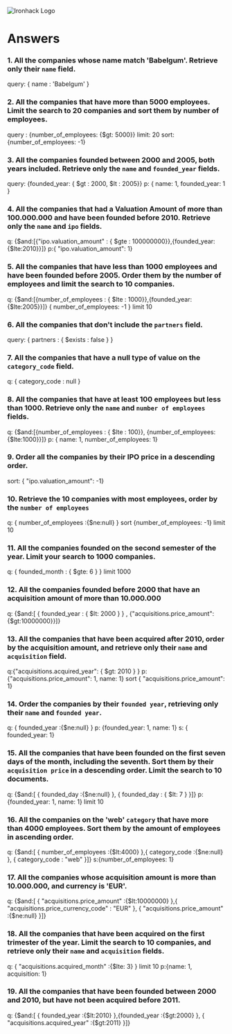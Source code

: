 ![Ironhack Logo](https://i.imgur.com/1QgrNNw.png)

# Answers

### 1. All the companies whose name match 'Babelgum'. Retrieve only their `name` field.

query: { name : 'Babelgum' }

<!-- Your Code Goes Here -->

### 2. All the companies that have more than 5000 employees. Limit the search to 20 companies and sort them by **number of employees**.

query : {number_of_employees: {$gt: 5000}}
limit: 20
sort: {number_of_employees: -1}

<!-- Your Code Goes Here -->

### 3. All the companies founded between 2000 and 2005, both years included. Retrieve only the `name` and `founded_year` fields.

query: {founded_year: { $gt : 2000, $lt : 2005}}
p: { name: 1, founded_year: 1 }

<!-- Your Code Goes Here -->

### 4. All the companies that had a Valuation Amount of more than 100.000.000 and have been founded before 2010. Retrieve only the `name` and `ipo` fields.

q: {$and:[{"ipo.valuation_amount" : { $gte : 100000000}},{founded_year:{$lte:2010}}]}
p:{ "ipo.valuation_amount": 1}

<!-- Your Code Goes Here -->

### 5. All the companies that have less than 1000 employees and have been founded before 2005. Order them by the number of employees and limit the search to 10 companies.

q: {$and:[{number_of_employees : { $lte : 1000}},{founded_year:{$lte:2005}}]}
{ number_of_employees: -1 }
limit 10

<!-- Your Code Goes Here -->

### 6. All the companies that don't include the `partners` field.

query: { partners : { $exists : false } }

<!-- Your Code Goes Here -->

### 7. All the companies that have a null type of value on the `category_code` field.

q: { category_code : null }

<!-- Your Code Goes Here -->

### 8. All the companies that have at least 100 employees but less than 1000. Retrieve only the `name` and `number of employees` fields.

q: {$and:[{number_of_employees : { $lte : 100}}, {number_of_employees:{$lte:1000}}]}
p: { name: 1, number_of_employees: 1}

<!-- Your Code Goes Here -->

### 9. Order all the companies by their IPO price in a descending order.

sort: { "ipo.valuation_amount": -1}

<!-- Your Code Goes Here -->

### 10. Retrieve the 10 companies with most employees, order by the `number of employees`

q: { number_of_employees :{$ne:null} }
sort {number_of_employees: -1}
limit 10

<!-- Your Code Goes Here -->

### 11. All the companies founded on the second semester of the year. Limit your search to 1000 companies.

q: { founded_month : { $gte: 6 } }
limit 1000

<!-- Your Code Goes Here -->

### 12. All the companies founded before 2000 that have an acquisition amount of more than 10.000.000

q: {$and:[ { founded_year : { $lt: 2000 } }  , {"acquisitions.price_amount":{$gt:10000000}}]}

<!-- Your Code Goes Here -->

### 13. All the companies that have been acquired after 2010, order by the acquisition amount, and retrieve only their `name` and `acquisition` field.

q:{"acquisitions.acquired_year": { $gt: 2010 } }
p: {"acquisitions.price_amount": 1, name: 1}
sort { "acquisitions.price_amount": 1}

<!-- Your Code Goes Here -->

### 14. Order the companies by their `founded year`, retrieving only their `name` and `founded year`.

q: { founded_year :{$ne:null} }
p: {founded_year: 1, name: 1}
s: { founded_year: 1}

<!-- Your Code Goes Here -->

### 15. All the companies that have been founded on the first seven days of the month, including the seventh. Sort them by their `acquisition price` in a descending order. Limit the search to 10 documents.

q: {$and:[ { founded_day :{$ne:null} }, { founded_day : { $lt: 7 } }]}
p: {founded_year: 1, name: 1}
limit 10

<!-- Your Code Goes Here -->

### 16. All the companies on the 'web' `category` that have more than 4000 employees. Sort them by the amount of employees in ascending order.

q: {$and:[ { number_of_employees :{$lt:4000} },{ category_code :{$ne:null} }, { category_code : "web" }]}
s:{number_of_employees: 1}

<!-- Your Code Goes Here -->

### 17. All the companies whose acquisition amount is more than 10.000.000, and currency is 'EUR'.

q: {$and:[ { "acquisitions.price_amount" :{$lt:10000000} },{ "acquisitions.price_currency_code" : "EUR" }, { "acquisitions.price_amount" :{$ne:null} }]}

<!-- Your Code Goes Here -->

### 18. All the companies that have been acquired on the first trimester of the year. Limit the search to 10 companies, and retrieve only their `name` and `acquisition` fields.

q: { "acquisitions.acquired_month" :{$lte: 3} }
limit 10
p:{name: 1, acquisition: 1}

<!-- Your Code Goes Here -->

### 19. All the companies that have been founded between 2000 and 2010, but have not been acquired before 2011.

q: {$and:[ { founded_year :{$lt:2010} },{founded_year :{$gt:2000} }, { "acquisitions.acquired_year" :{$gt:2011} }]}

<!-- Your Code Goes Here -->
